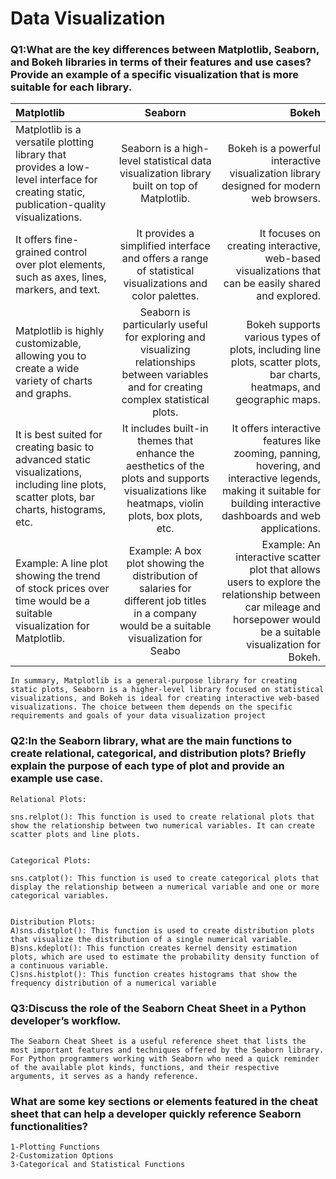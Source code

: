 # Data Visualization
### Q1:What are the key differences between Matplotlib, Seaborn, and Bokeh libraries in terms of their features and use cases? Provide an example of a specific visualization that is more suitable for each library.
| Matplotlib      | Seaborn|  Bokeh|
| :---        |       :----:   | ----: |
|Matplotlib is a versatile plotting library that provides a low-level interface for creating static, publication-quality visualizations.| Seaborn is a high-level statistical data visualization library built on top of Matplotlib.|Bokeh is a powerful interactive visualization library designed for modern web browsers.|
|It offers fine-grained control over plot elements, such as axes, lines, markers, and text.|It provides a simplified interface and offers a range of statistical visualizations and color palettes.|It focuses on creating interactive, web-based visualizations that can be easily shared and explored.|
|Matplotlib is highly customizable, allowing you to create a wide variety of charts and graphs.|Seaborn is particularly useful for exploring and visualizing relationships between variables and for creating complex statistical plots.|Bokeh supports various types of plots, including line plots, scatter plots, bar charts, heatmaps, and geographic maps.|
|It is best suited for creating basic to advanced static visualizations, including line plots, scatter plots, bar charts, histograms, etc.|It includes built-in themes that enhance the aesthetics of the plots and supports visualizations like heatmaps, violin plots, box plots, etc.|It offers interactive features like zooming, panning, hovering, and interactive legends, making it suitable for building interactive dashboards and web applications.|
|Example: A line plot showing the trend of stock prices over time would be a suitable visualization for Matplotlib.|Example: A box plot showing the distribution of salaries for different job titles in a company would be a suitable visualization for Seabo| Example: An interactive scatter plot that allows users to explore the relationship between car mileage and horsepower would be a suitable visualization for Bokeh.|

```
In summary, Matplotlib is a general-purpose library for creating static plots, Seaborn is a higher-level library focused on statistical visualizations, and Bokeh is ideal for creating interactive web-based visualizations. The choice between them depends on the specific requirements and goals of your data visualization project

```

### Q2:In the Seaborn library, what are the main functions to create relational, categorical, and distribution plots? Briefly explain the purpose of each type of plot and provide an example use case.
```
Relational Plots:

sns.relplot(): This function is used to create relational plots that show the relationship between two numerical variables. It can create scatter plots and line plots.


Categorical Plots:

sns.catplot(): This function is used to create categorical plots that display the relationship between a numerical variable and one or more categorical variables.


Distribution Plots:
A)sns.distplot(): This function is used to create distribution plots that visualize the distribution of a single numerical variable.
B)sns.kdeplot(): This function creates kernel density estimation plots, which are used to estimate the probability density function of a continuous variable.
C)sns.histplot(): This function creates histograms that show the frequency distribution of a numerical variable

```
### Q3:Discuss the role of the Seaborn Cheat Sheet in a Python developer’s workflow.
```
The Seaborn Cheat Sheet is a useful reference sheet that lists the most important features and techniques offered by the Seaborn library. For Python programmers working with Seaborn who need a quick reminder of the available plot kinds, functions, and their respective arguments, it serves as a handy reference.
```
###  What are some key sections or elements featured in the cheat sheet that can help a developer quickly reference Seaborn functionalities?
```
1-Plotting Functions
2-Customization Options
3-Categorical and Statistical Functions

```